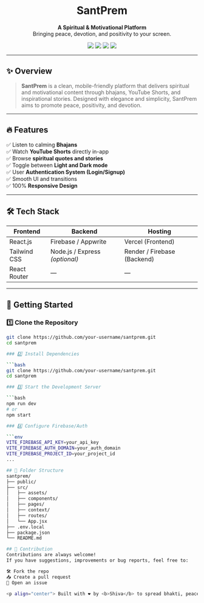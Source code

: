 <h1 align="center">SantPrem</h1>

<p align="center">
  <b>A Spiritual & Motivational Platform</b><br/>
  Bringing peace, devotion, and positivity to your screen.
</p>

<p align="center">
  <img src="https://img.shields.io/badge/React-%5E18-blue?style=flat&logo=react" />
  <img src="https://img.shields.io/badge/TailwindCSS-%5E3-blueviolet?style=flat&logo=tailwindcss" />
  <img src="https://img.shields.io/badge/Firebase/Auth-green?style=flat&logo=firebase" />
  <img src="https://img.shields.io/badge/YouTube%20Shorts-Enabled-red?style=flat&logo=youtube" />
</p>

---

## ✨ Overview

> **SantPrem** is a clean, mobile-friendly platform that delivers spiritual and motivational content through bhajans, YouTube Shorts, and inspirational stories. Designed with elegance and simplicity, SantPrem aims to promote peace, positivity, and devotion.

---

## 🔥 Features

✅ Listen to calming **Bhajans**  
✅ Watch **YouTube Shorts** directly in-app  
✅ Browse **spiritual quotes and stories**  
✅ Toggle between **Light and Dark mode**  
✅ User **Authentication System (Login/Signup)**  
✅ Smooth UI and transitions  
✅ 100% **Responsive Design**

---

## 🛠 Tech Stack

| Frontend        | Backend            | Hosting             |
|-----------------|--------------------|----------------------|
| React.js        | Firebase / Appwrite | Vercel (Frontend)    |
| Tailwind CSS    | Node.js / Express *(optional)* | Render / Firebase (Backend) |
| React Router    | —                  | —                    |

---

## 🚀 Getting Started

### 1️⃣ Clone the Repository

```bash
git clone https://github.com/your-username/santprem.git
cd santprem

### 2️⃣ Install Dependencies

```bash
git clone https://github.com/your-username/santprem.git
cd santprem

### 3️⃣ Start the Development Server

```bash
npm run dev
# or
npm start

### 4️⃣ Configure Firebase/Auth

```env
VITE_FIREBASE_API_KEY=your_api_key
VITE_FIREBASE_AUTH_DOMAIN=your_auth_domain
VITE_FIREBASE_PROJECT_ID=your_project_id
...

## 📁 Folder Structure
santprem/
├── public/
├── src/
│   ├── assets/
│   ├── components/
│   ├── pages/
│   ├── context/
│   ├── routes/
│   └── App.jsx
├── .env.local
├── package.json
└── README.md

## 🧠 Contribution
Contributions are always welcome!
If you have suggestions, improvements or bug reports, feel free to:

🛠️ Fork the repo
📥 Create a pull request
🐞 Open an issue

<p align="center"> Built with ❤️ by <b>Shiva</b> to spread bhakti, peace, and positivity.<br/> जय श्री राम 🙏 </p> 
